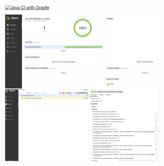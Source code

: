 [![Java CI with Gradle](https://github.com/Aleksejshma/Paterns1/actions/workflows/gradle.yml/badge.svg)](https://github.com/Aleksejshma/Paterns1/actions/workflows/gradle.yml)

![img.png](img.png)
![img_1.png](img_1.png)